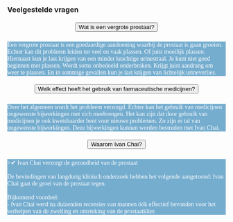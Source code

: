 ### Veelgestelde vragen
<!--START faq -->
<section id=faq>
<div data-aos="fade-right" class="col-md-12 aos-init aos-animate">
                    <div class="accordion" id="faqAccordion">
                        <div class="card shadow">
                            <div class="card-header" id="heading_1">
                                <h5 style="font-family:papyrus; text-align:center" class="mb-0">
                                    <button class="btn btn-link collapsed" type="button" data-toggle="collapse" data-target="#collapse_1" aria-expanded="false" aria-controls="collapse_1">Wat is een vergrote prostaat?</button>
                                </h5>
                            </div>
                            <div id="collapse_1" class="collapse" aria-labelledby="heading_1" data-parent="#faqAccordion" style="">
                                <div class="card-body" style="background-color: #75adcf; color: white">
                                    <p style="font-family:candara; tekst-align:center">Een vergrote prostaat is een goedaardige aandoening waarbij de prostaat is gaan groeien. Echter kan dit probleem leiden tot veel en vaak plassen. Of juist moeilijk plassen. Hiernaast kun je last krijgen van een minder krachtige urinestraal. Je kunt niet goed beginnen met plassen. Wordt soms onbedoeld onderbroken. Krijgt juist aandrang om weer te plassen. En in sommige gevallen kun je last krijgen van lichtelijk urineverlies.</p>
                                </div>
                            </div>
                        </div>
                        <div class="card shadow">
                            <div class="card-header" id="heading_2">
                                <h5 style="font-family:papyrus; text-align:center" class="mb-0">
                                    <button class="btn btn-link collapsed" type="button" data-toggle="collapse" data-target="#collapse_2" aria-expanded="false" aria-controls="collapse_2">Welk effect heeft het gebruik van farmaceutische medicijnen?</button>
                                </h5>
                            </div>
                            <div id="collapse_2" class="collapse" aria-labelledby="heading_2" data-parent="#faqAccordion" style="">
                                <div class="card-body" style="background-color: #75adcf; color: white">
                                    <p style="font-family:candara; tekst-align:center">Over het algemeen wordt het probleem verzorgd. Echter kan het gebruik van medicijnen ongewenste bijwerkingen met zich meebrengen. Het kan zijn dat door gebruik van medicijnen je ook kwetsbaarder bent voor nieuwe problemen. Zo zijn er tal van ongewenste bijwerkingen. Deze bijwerkingen kunnen worden bestreden met Ivan Chai.</p>
                                </div>
                            </div>
                        </div>
                        <div class="card shadow">
                            <div class="card-header" id="heading_3">
                                <h5 style="font-family:papyrus; text-align:center" class="mb-0">
                                    <button class="btn btn-link collapsed" type="button" data-toggle="collapse" data-target="#collapse_3" aria-expanded="false" aria-controls="collapse_3">Waarom Ivan Chai?</button>
                                </h5>
                            </div>
                            <div id="collapse_3" class="collapse" aria-labelledby="heading_3" data-parent="#faqAccordion" style="">
                                <div class="card-body" style="background-color: #75adcf; color: white">
                                    <p style="font-family:candara; tekst-align:center">>✔ Ivan Chai verzorgt de gezondheid van de prostaat<br><br>De bevindingen van langdurig klinisch onderzoek hebben het volgende aangetoond: Ivan Chai gaat de groei van de prostaat tegen.<br><br>Bijkomend voordeel:<br>- Ivan Chai werd na duizenden recensies van mannen óók effectief bevonden voor het verhelpen van de zwelling en ontsteking van de prostaatklier.</p>
                                </div>
                            </div>
                        </div>
                    </section>
                <!--END faq -->
